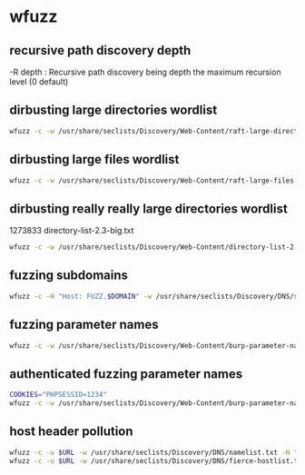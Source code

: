 # wfuzz

## recursive path discovery depth
-R depth                  : Recursive path discovery being depth the maximum recursion level (0 default)

## dirbusting large directories wordlist
```bash
wfuzz -c -w /usr/share/seclists/Discovery/Web-Content/raft-large-directories.txt --hc 404 http://$IP/FUZZ/
```

## dirbusting large files wordlist
```bash
wfuzz -c -w /usr/share/seclists/Discovery/Web-Content/raft-large-files.txt --hc 404 http://$IP/FUZZ
```

## dirbusting really really large directories wordlist
1273833 directory-list-2.3-big.txt
```bash
wfuzz -c -w /usr/share/seclists/Discovery/Web-Content/directory-list-2.3-big.txt --hc 404 http://$IP/FUZZ
```

## fuzzing subdomains
```bash
wfuzz -c -H "Host: FUZZ.$DOMAIN" -w /usr/share/seclists/Discovery/DNS/subdomains-top1million-20000.txt -u http://$IP/
```

## fuzzing parameter names
```bash
wfuzz -c -w /usr/share/seclists/Discovery/Web-Content/burp-parameter-names.txt --hc 404 "http://$IP/location.php?FUZZ=sensible_value"
```

## authenticated fuzzing parameter names
```bash
COOKIES="PHPSESSID=1234"
wfuzz -c -w /usr/share/seclists/Discovery/Web-Content/burp-parameter-names.txt -b "$COOKIES" --hc 404 "http://$IP/location.php?FUZZ=sensible_value"
```

## host header pollution
```bash
wfuzz -c -u $URL -w /usr/share/seclists/Discovery/DNS/namelist.txt -H "Host: FUZZ" --hc 403
wfuzz -c -u $URL -w /usr/share/seclists/Discovery/DNS/fierce-hostlist.txt -H "Host: FUZZ" --hc 403
```
